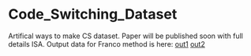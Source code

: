 # Code_Switching_Dataset
Artifical ways to make CS dataset. Paper will be published soon with full details ISA.
Output data for Franco method is here:
[out1](https://drive.google.com/file/d/1RgYQw2gQYKOyEDmoh7UxGXkObBH-5gTZ/view?usp=sharing)
[out2](https://drive.google.com/file/d/1cJEUIrGZorq_n_g05NRhBWGXrdywxLnQ/view?usp=sharing)

